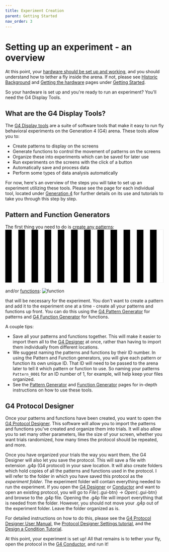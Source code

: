 ```yaml
---
title: Experiment Creation
parent: Getting Started
nav_order: 3
---
```


# Setting up an experiment - an overview

At this point, your [hardware should be set up and working]({{site.baseurl}}/docs/gs_getting-hardware.html), and you should understand how to tether a fly inside the arena. If not, please see [Historic Background]({{site.baseurl}}/docs/gs_historic-background.html) and [Getting the hardware]({{site.baseurl}}/docs/gs_getting-hardware.html) pages under [Getting Started]({{site.baseurl}}/docs/getting-started.html).

So your hardware is set up and you're ready to run an experiment? You'll need the G4 Display Tools.

## What are the G4 Display Tools?

The [G4 Display tools]({{site.baseurl}}/docs/g4_system.html#Display-Tools) are a suite of software tools that make it easy to run fly behavioral experiments on the Generation 4 (G4) arena. These tools allow you to:

- Create patterns to display on the screens
- Generate functions to control the movement of patterns on the screens
- Organize these into experiments which can be saved for later use
- Run experiments on the screens with the click of a button
- Automatically save and process data
- Perform some types of data analysis automatically

For now, here's an overview of the steps you will take to set up an experiment utilizing these tools. Please see the page for each individual tool, located under [Generation 4]({{site.baseurl}}/docs/g4_system.html) for further details on its use and tutorials to take you through this step by step.

## Pattern and Function Generators

The first thing you need to do is [create any patterns](pattern-generator.md):
![pattern](assets/p-d_g-s_grating.png)

and/or [functions](function-generator.md):
![function](assets/protocol-designer_function_sawtooth.png)

that will be necessary for the experiment. You don't want to create a pattern and add it to the experiment one at a time - create all your patterns and functions up front. You can do this using the [G4 Pattern Generator](pattern-generator.md) for patterns and [G4 Function Generator](function-generator.md) for functions.

A couple tips:

- Save all your patterns and functions together. This will make it easier to import them all to the [G4 Designer](protocol-designer.md) at once, rather than having to import them individually from different locations.
- We suggest naming the patterns and functions by their ID number. In using the Pattern and Function generators, you will give each pattern or function its own unique ID. That ID will need to be passed to the arena later to tell it which pattern or function to use. So naming your patterns `Pattern_0001` for an ID number of 1, for example, will help keep your files organized.
- See the [Pattern Generator](pattern-generator.md) and [Function Generator](function-generator.md) pages for in-depth instructions on how to use these tools.

## G4 Protocol Designer

Once your patterns and functions have been created, you want to open the [G4 Protocol Designer](protocol-designer.md). This software will allow you to import the patterns and functions you've created and organize them into trials. It will also allow you to set many other parameters, like the size of your screen, whether you want trials randomized, how many times the protocol should be repeated, and more.

Once you have organized your trials the way you want them, the G4 Designer will also let you save the protocol. This will save a file with extension .g4p (G4 protocol) in your save location. It will also create folders which hold copies of all the patterns and functions used in the protocol. I will refer to the folder in which you have saved this protocol as the *experiment folder*. The experiment folder will contain everything needed to run the experiment. If you open the [G4 Designer](protocol-designer.md) or [Conductor](experiment-conductor.md) and want to open an existing protocol, you will go to *File*{:.gui-btn} → *Open*{:.gui-btn} and browse to the .g4p file. Opening the .g4p file will import everything that is needed from the folder. However, you should not move your .g4p out of the experiment folder. Leave the folder organized as is.

For detailed instructions on how to do this, please see the [G4 Protocol Designer User Manual](protocol-designer.md), the [Protocol Designer Settings tutorial](protocol-designer_configure-settings_tutorial.md), and the [Design a Condition Tutorial](protocol-designer_create-condition_tutorial.md).

At this point, your experiment is set up! All that remains is to tether your fly, open the protocol in the [G4 Conductor](experiment-conductor.md), and run it!
